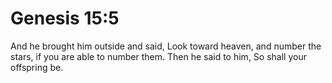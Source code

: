 # Genesis 15:5

And he brought him outside and said, Look toward heaven, and number the stars, if you are able to number them. Then he said to him, So shall your offspring be.
